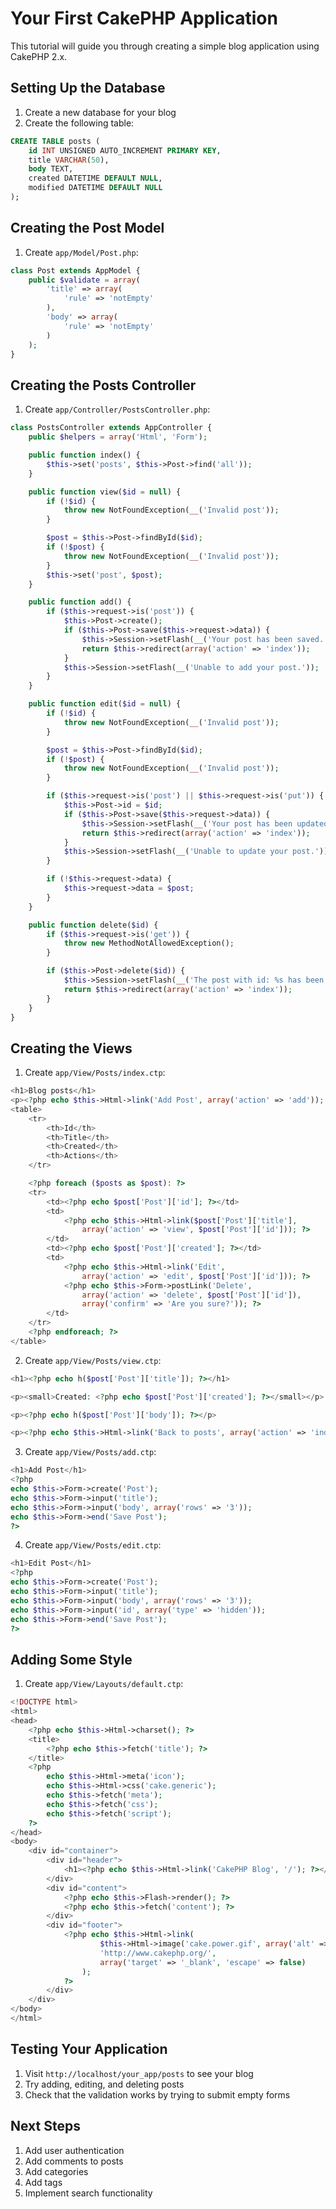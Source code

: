 # Your First CakePHP Application

This tutorial will guide you through creating a simple blog application using CakePHP 2.x.

## Setting Up the Database

1. Create a new database for your blog
2. Create the following table:

```sql
CREATE TABLE posts (
    id INT UNSIGNED AUTO_INCREMENT PRIMARY KEY,
    title VARCHAR(50),
    body TEXT,
    created DATETIME DEFAULT NULL,
    modified DATETIME DEFAULT NULL
);
```

## Creating the Post Model

1. Create `app/Model/Post.php`:

```php
class Post extends AppModel {
    public $validate = array(
        'title' => array(
            'rule' => 'notEmpty'
        ),
        'body' => array(
            'rule' => 'notEmpty'
        )
    );
}
```

## Creating the Posts Controller

1. Create `app/Controller/PostsController.php`:

```php
class PostsController extends AppController {
    public $helpers = array('Html', 'Form');

    public function index() {
        $this->set('posts', $this->Post->find('all'));
    }

    public function view($id = null) {
        if (!$id) {
            throw new NotFoundException(__('Invalid post'));
        }

        $post = $this->Post->findById($id);
        if (!$post) {
            throw new NotFoundException(__('Invalid post'));
        }
        $this->set('post', $post);
    }

    public function add() {
        if ($this->request->is('post')) {
            $this->Post->create();
            if ($this->Post->save($this->request->data)) {
                $this->Session->setFlash(__('Your post has been saved.'));
                return $this->redirect(array('action' => 'index'));
            }
            $this->Session->setFlash(__('Unable to add your post.'));
        }
    }

    public function edit($id = null) {
        if (!$id) {
            throw new NotFoundException(__('Invalid post'));
        }

        $post = $this->Post->findById($id);
        if (!$post) {
            throw new NotFoundException(__('Invalid post'));
        }

        if ($this->request->is('post') || $this->request->is('put')) {
            $this->Post->id = $id;
            if ($this->Post->save($this->request->data)) {
                $this->Session->setFlash(__('Your post has been updated.'));
                return $this->redirect(array('action' => 'index'));
            }
            $this->Session->setFlash(__('Unable to update your post.'));
        }

        if (!$this->request->data) {
            $this->request->data = $post;
        }
    }

    public function delete($id) {
        if ($this->request->is('get')) {
            throw new MethodNotAllowedException();
        }

        if ($this->Post->delete($id)) {
            $this->Session->setFlash(__('The post with id: %s has been deleted.', h($id)));
            return $this->redirect(array('action' => 'index'));
        }
    }
}
```

## Creating the Views

1. Create `app/View/Posts/index.ctp`:

```php
<h1>Blog posts</h1>
<p><?php echo $this->Html->link('Add Post', array('action' => 'add')); ?></p>
<table>
    <tr>
        <th>Id</th>
        <th>Title</th>
        <th>Created</th>
        <th>Actions</th>
    </tr>

    <?php foreach ($posts as $post): ?>
    <tr>
        <td><?php echo $post['Post']['id']; ?></td>
        <td>
            <?php echo $this->Html->link($post['Post']['title'],
                array('action' => 'view', $post['Post']['id'])); ?>
        </td>
        <td><?php echo $post['Post']['created']; ?></td>
        <td>
            <?php echo $this->Html->link('Edit',
                array('action' => 'edit', $post['Post']['id'])); ?>
            <?php echo $this->Form->postLink('Delete',
                array('action' => 'delete', $post['Post']['id']),
                array('confirm' => 'Are you sure?')); ?>
        </td>
    </tr>
    <?php endforeach; ?>
</table>
```

2. Create `app/View/Posts/view.ctp`:

```php
<h1><?php echo h($post['Post']['title']); ?></h1>

<p><small>Created: <?php echo $post['Post']['created']; ?></small></p>

<p><?php echo h($post['Post']['body']); ?></p>

<p><?php echo $this->Html->link('Back to posts', array('action' => 'index')); ?></p>
```

3. Create `app/View/Posts/add.ctp`:

```php
<h1>Add Post</h1>
<?php
echo $this->Form->create('Post');
echo $this->Form->input('title');
echo $this->Form->input('body', array('rows' => '3'));
echo $this->Form->end('Save Post');
?>
```

4. Create `app/View/Posts/edit.ctp`:

```php
<h1>Edit Post</h1>
<?php
echo $this->Form->create('Post');
echo $this->Form->input('title');
echo $this->Form->input('body', array('rows' => '3'));
echo $this->Form->input('id', array('type' => 'hidden'));
echo $this->Form->end('Save Post');
?>
```

## Adding Some Style

1. Create `app/View/Layouts/default.ctp`:

```php
<!DOCTYPE html>
<html>
<head>
    <?php echo $this->Html->charset(); ?>
    <title>
        <?php echo $this->fetch('title'); ?>
    </title>
    <?php
        echo $this->Html->meta('icon');
        echo $this->Html->css('cake.generic');
        echo $this->fetch('meta');
        echo $this->fetch('css');
        echo $this->fetch('script');
    ?>
</head>
<body>
    <div id="container">
        <div id="header">
            <h1><?php echo $this->Html->link('CakePHP Blog', '/'); ?></h1>
        </div>
        <div id="content">
            <?php echo $this->Flash->render(); ?>
            <?php echo $this->fetch('content'); ?>
        </div>
        <div id="footer">
            <?php echo $this->Html->link(
                    $this->Html->image('cake.power.gif', array('alt' => 'CakePHP')),
                    'http://www.cakephp.org/',
                    array('target' => '_blank', 'escape' => false)
                );
            ?>
        </div>
    </div>
</body>
</html>
```

## Testing Your Application

1. Visit `http://localhost/your_app/posts` to see your blog
2. Try adding, editing, and deleting posts
3. Check that the validation works by trying to submit empty forms

## Next Steps

1. Add user authentication
2. Add comments to posts
3. Add categories
4. Add tags
5. Implement search functionality 